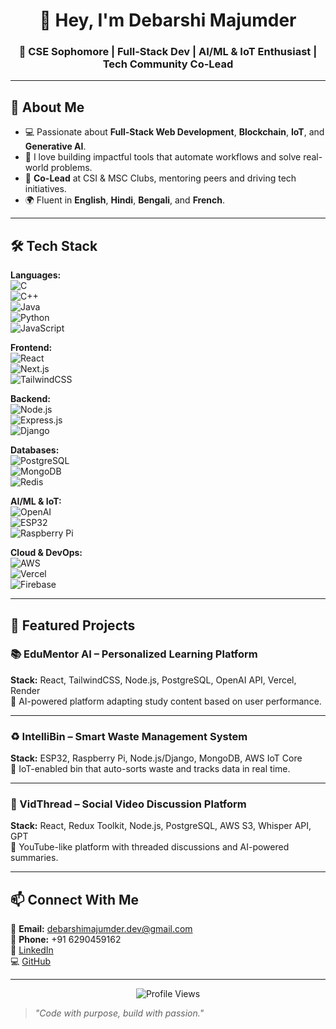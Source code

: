 <h1 align="center">👋 Hey, I'm Debarshi Majumder</h1>
<h3 align="center">🚀 CSE Sophomore | Full-Stack Dev | AI/ML & IoT Enthusiast | Tech Community Co-Lead</h3>

---

## 🌟 About Me  
- 💻 Passionate about **Full-Stack Web Development**, **Blockchain**, **IoT**, and **Generative AI**.  
- 🎯 I love building impactful tools that automate workflows and solve real-world problems.  
- 🤝 **Co-Lead** at CSI & MSC Clubs, mentoring peers and driving tech initiatives.  
- 🌍 Fluent in **English**, **Hindi**, **Bengali**, and **French**.  

---

## 🛠 Tech Stack  

**Languages:**  
![C](https://img.shields.io/badge/-C-A8B9CC?logo=c&logoColor=white&style=for-the-badge)  
![C++](https://img.shields.io/badge/-C++-00599C?logo=cplusplus&logoColor=white&style=for-the-badge)  
![Java](https://img.shields.io/badge/-Java-007396?logo=java&logoColor=white&style=for-the-badge)  
![Python](https://img.shields.io/badge/-Python-3776AB?logo=python&logoColor=white&style=for-the-badge)  
![JavaScript](https://img.shields.io/badge/-JavaScript-F7DF1E?logo=javascript&logoColor=black&style=for-the-badge)  

**Frontend:**  
![React](https://img.shields.io/badge/-React-61DAFB?logo=react&logoColor=white&style=for-the-badge)  
![Next.js](https://img.shields.io/badge/-Next.js-000000?logo=next.js&logoColor=white&style=for-the-badge)  
![TailwindCSS](https://img.shields.io/badge/-TailwindCSS-38B2AC?logo=tailwind-css&logoColor=white&style=for-the-badge)  

**Backend:**  
![Node.js](https://img.shields.io/badge/-Node.js-339933?logo=node.js&logoColor=white&style=for-the-badge)  
![Express.js](https://img.shields.io/badge/-Express.js-000000?logo=express&logoColor=white&style=for-the-badge)  
![Django](https://img.shields.io/badge/-Django-092E20?logo=django&logoColor=white&style=for-the-badge)  

**Databases:**  
![PostgreSQL](https://img.shields.io/badge/-PostgreSQL-4169E1?logo=postgresql&logoColor=white&style=for-the-badge)  
![MongoDB](https://img.shields.io/badge/-MongoDB-47A248?logo=mongodb&logoColor=white&style=for-the-badge)  
![Redis](https://img.shields.io/badge/-Redis-DC382D?logo=redis&logoColor=white&style=for-the-badge)  

**AI/ML & IoT:**  
![OpenAI](https://img.shields.io/badge/-OpenAI-412991?logo=openai&logoColor=white&style=for-the-badge)  
![ESP32](https://img.shields.io/badge/-ESP32-000000?logo=espressif&logoColor=white&style=for-the-badge)  
![Raspberry Pi](https://img.shields.io/badge/-Raspberry%20Pi-A22846?logo=raspberrypi&logoColor=white&style=for-the-badge)  

**Cloud & DevOps:**  
![AWS](https://img.shields.io/badge/-AWS-232F3E?logo=amazon-aws&logoColor=white&style=for-the-badge)  
![Vercel](https://img.shields.io/badge/-Vercel-000000?logo=vercel&logoColor=white&style=for-the-badge)  
![Firebase](https://img.shields.io/badge/-Firebase-FFCA28?logo=firebase&logoColor=black&style=for-the-badge)  

---

## 🚀 Featured Projects  

### 📚 EduMentor AI – Personalized Learning Platform  
**Stack:** React, TailwindCSS, Node.js, PostgreSQL, OpenAI API, Vercel, Render  
🔹 AI-powered platform adapting study content based on user performance.  

---

### ♻ IntelliBin – Smart Waste Management System  
**Stack:** ESP32, Raspberry Pi, Node.js/Django, MongoDB, AWS IoT Core  
🔹 IoT-enabled bin that auto-sorts waste and tracks data in real time.  

---

### 🎥 VidThread – Social Video Discussion Platform  
**Stack:** React, Redux Toolkit, Node.js, PostgreSQL, AWS S3, Whisper API, GPT  
🔹 YouTube-like platform with threaded discussions and AI-powered summaries.  

---

## 📫 Connect With Me  

📧 **Email:** [debarshimajumder.dev@gmail.com](mailto:debarshimajumder.dev@gmail.com)  
📱 **Phone:** +91 6290459162  
💼 [LinkedIn](www.linkedin.com/in/debarshi-majumder-neel)  
💻 [GitHub](https://github.com/Neel-stack-deb)  

---

<p align="center"> 
  <img src="https://komarev.com/ghpvc/?username=Neel-stack-deb&label=Profile%20Views&color=blue&style=flat" alt="Profile Views" />  
</p>

> _"Code with purpose, build with passion."_  

